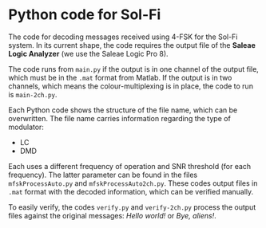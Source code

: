 # Python code for Sol-Fi

The code for decoding messages received using 4-FSK for the Sol-Fi system. In its current shape, the code requires the output file of the **Saleae Logic Analyzer** (we use the Saleae Logic Pro 8).

The code runs from ``main.py`` if the output is in one channel of the output file, which must be in the ``.mat`` format from Matlab. If the output is in two channels, which means the colour-multiplexing is in place, the code to run is ``main-2ch.py``. 

Each Python code shows the structure of the file name, which can be overwritten. The file name carries information regarding the type of modulator:
* LC
* DMD

Each uses a different frequency of operation and SNR threshold (for each frequency). The latter parameter can be found in the files ``mfskProcessAuto.py`` and ``mfskProcessAuto2ch.py``. These codes output files in ``.mat`` format with the decoded information, which can be verified manually.

To easily verify, the codes ``verify.py`` and ``verify-2ch.py`` process the output files against the original messages: _Hello world!_ or _Bye, aliens!_.

